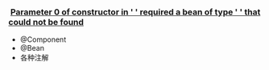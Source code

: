 ###  [Parameter 0 of constructor in ' ' required a bean of type ' ' that could not be found](https://stackoverflow.com/questions/61713091/parameter-0-of-constructor-in-required-a-bean-of-type-that-could-not-be?r=SearchResults&s=1%7C200.2155)

- @Component
- @Bean
- 各种注解